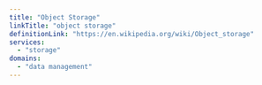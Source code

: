 ```yaml
---
title: "Object Storage"
linkTitle: "object storage"
definitionLink: "https://en.wikipedia.org/wiki/Object_storage"
services:
  - "storage"
domains:
  - "data management"
---
```

